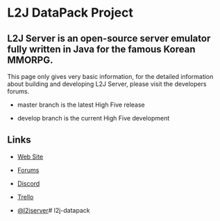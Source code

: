 L2J DataPack Project
==============

L2J Server is an open-source server emulator fully written in Java for the famous Korean MMORPG.
--------------

This page only gives very basic information, for the detailed information about building and developing L2J Server, please visit the developers forums.

- master branch is the latest High Five release

- develop branch is the current High Five development

Links
---

- [Web Site](http://www.l2jserver.com)

- [Forums](http://www.l2jserver.com/forum/)

- [Discord](https://discord.gg/jMnKZA)

- [Trello](https://trello.com/b/qjLoH966)

- [@l2jserver](https://twitter.com/l2jserver)#   l 2 j - d a t a p a c k  
 